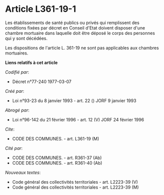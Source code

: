 # Article L361-19-1

Les établissements de santé publics ou privés qui remplissent des conditions fixées par décret en Conseil d'Etat doivent
disposer d'une chambre mortuaire dans laquelle doit être déposé le corps des personnes qui y sont décédées.

Les dispositions de l'article L. 361-19 ne sont pas applicables aux chambres mortuaires.

**Liens relatifs à cet article**

_Codifié par_:

  - Décret n°77-240 1977-03-07

_Créé par_:

  - Loi n°93-23 du 8 janvier 1993 - art. 22 () JORF 9 janvier 1993

_Abrogé par_:

  - Loi n°96-142 du 21 février 1996 - art. 12 (V) JORF 24 février 1996

_Cite_:

  - CODE DES COMMUNES. - art. L361-19 (M)

_Cité par_:

  - CODE DES COMMUNES. - art. R361-37 (Ab)
  - CODE DES COMMUNES. - art. R361-40 (Ab)

_Nouveaux textes_:

  - Code général des collectivités territoriales - art. L2223-39 (V)
  - Code général des collectivités territoriales - art. L2223-39 (M)
